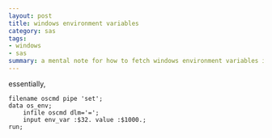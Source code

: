 ```yaml
---
layout: post
title: windows environment variables
category: sas
tags:
- windows
- sas
summary: a mental note for how to fetch windows environment variables in sas.
---
```


essentially,

    filename oscmd pipe 'set';
    data os_env;
        infile oscmd dlm='=';
        input env_var :$32. value :$1000.;
    run;


